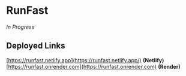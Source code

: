 # RunFast
*In Progress*

## Deployed Links

[https://runfast.netlify.app](https://runfast.netlify.app/)  **(Netlify)** \
[https://runfast.onrender.com](https://runfast.onrender.com)  **(Render)**